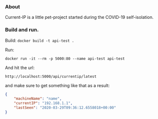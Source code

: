### About

Current-IP is a little pet-project started during the COVID-19 self-isolation.


### Build and run.

Build:
`docker build -t api-test .`

Run: 

`docker run -it --rm -p 5000:80 --name api-test api-test`

And hit the url: 

`http://localhost:5000/api/currentip/latest`

and make sure to get something like that as a result: 

```json
{
    "machineName": "name",
    "currentIP": "192.168.1.1",
    "lastSeen": "2020-03-29T09:36:12.6558018+00:00"
}
```